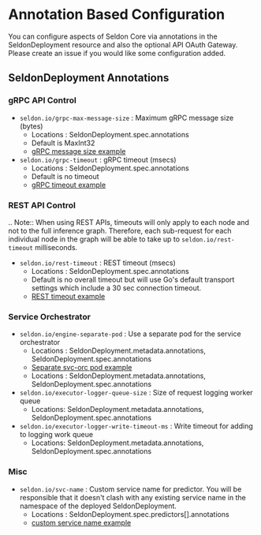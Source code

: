 # Annotation Based Configuration

You can configure aspects of Seldon Core via annotations in the SeldonDeployment resource and also the optional API OAuth Gateway. Please create an issue if you would like some configuration added.

## SeldonDeployment Annotations

### gRPC API Control

 * ```seldon.io/grpc-max-message-size``` : Maximum gRPC message size (bytes)
   * Locations : SeldonDeployment.spec.annotations
   * Default is MaxInt32
   * [gRPC message size example](model_rest_grpc_settings.md)
 * ```seldon.io/grpc-timeout``` : gRPC timeout (msecs)
   * Locations : SeldonDeployment.spec.annotations
   * Default is no timeout
   * [gRPC timeout example](model_rest_grpc_settings.md)


### REST API Control

.. Note::
   When using REST APIs, timeouts will only apply to each node and not to the
   full inference graph.
   Therefore, each sub-request for each individual node in the graph will be
   able to take up to ``seldon.io/rest-timeout`` milliseconds.

* ```seldon.io/rest-timeout``` : REST timeout (msecs)
  * Locations : SeldonDeployment.spec.annotations
  * Default is no overall timeout but will use Go's default transport settings which include a 30 sec connection timeout.
  * [REST timeout example](model_rest_grpc_settings.md)


### Service Orchestrator

  * ```seldon.io/engine-separate-pod``` : Use a separate pod for the service orchestrator
    * Locations : SeldonDeployment.metadata.annotations, SeldonDeployment.spec.annotations
    * [Separate svc-orc pod example](model_svcorch_sep.md)
    * Locations : SeldonDeployment.metadata.annotations, SeldonDeployment.spec.annotations
  * ```seldon.io/executor-logger-queue-size``` : Size of request logging worker queue
    * Locations: SeldonDeployment.metadata.annotations, SeldonDeployment.spec.annotations
  * ```seldon.io/executor-logger-write-timeout-ms``` : Write timeout for adding to logging work queue
    * Locations: SeldonDeployment.metadata.annotations, SeldonDeployment.spec.annotations


### Misc

 * ```seldon.io/svc-name``` : Custom service name for predictor. You will be responsible that it doesn't clash with any existing service name in the namespace of the deployed SeldonDeployment.
   * Locations : SeldonDeployment.spec.predictors[].annotations
   * [custom service name example](custom_svc_name.md)
